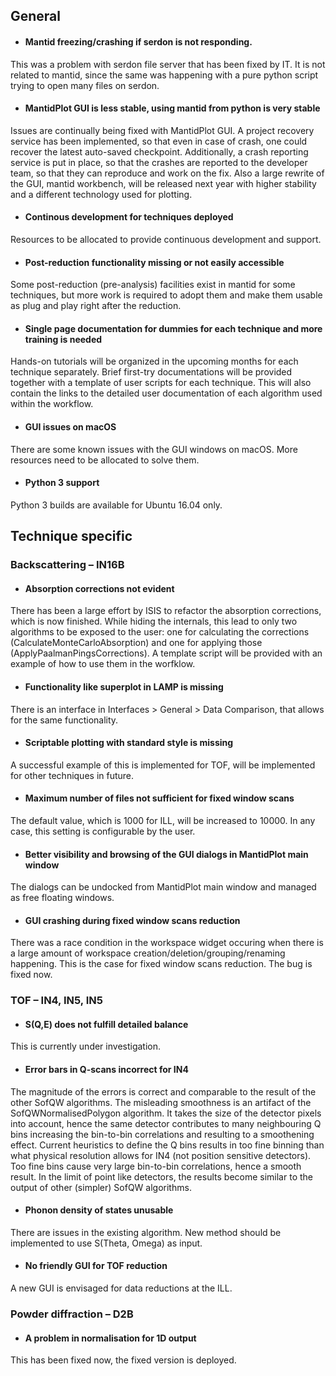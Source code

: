 
## General

* #### Mantid freezing/crashing if serdon is not responding.

This was a problem with serdon file server that has been fixed by IT. 
It is not related to mantid, since the same was happening with a pure python script trying to open many files on serdon. 

* #### MantidPlot GUI is less stable, using mantid from python is very stable

Issues are continually being fixed with MantidPlot GUI. A project recovery service has been implemented, so that even in case of crash, one could recover the latest auto-saved checkpoint. Additionally, a crash reporting service is put in place, so that the crashes are reported to the developer team, so that they can reproduce and work on the fix. Also a large rewrite of the GUI, mantid workbench, will be released next year with higher stability and a different technology used for plotting.

* #### Continous development for techniques deployed

Resources to be allocated to provide continuous development and support.

* #### Post-reduction functionality missing or not easily accessible

Some post-reduction (pre-analysis) facilities exist in mantid for some techniques, but more work is required to adopt them and make them usable as plug and play right after the reduction. 

* #### Single page documentation for dummies for each technique and more training is needed

Hands-on tutorials will be organized in the upcoming months for each technique separately. Brief first-try documentations will be provided together with a template of user scripts for each technique. This will also contain the links to the detailed user documentation of each algorithm used within the workflow. 

* #### GUI issues on macOS

There are some known issues with the GUI windows on macOS. More resources need to be allocated to solve them. 

* #### Python 3 support

Python 3 builds are available for Ubuntu 16.04 only.

## Technique specific

### Backscattering – IN16B

* #### Absorption corrections not evident

There has been a large effort by ISIS to refactor the absorption corrections, which is now finished. While hiding the internals, this lead to only two algorithms to be exposed to the user: one for calculating the corrections (CalculateMonteCarloAbsorption) and one for applying those (ApplyPaalmanPingsCorrections). A template script will be provided with an example of how to use them in the worfklow.

* #### Functionality like superplot in LAMP is missing

There is an interface in Interfaces > General > Data Comparison, that allows for the same functionality.

* #### Scriptable plotting with standard style is missing

A successful example of this is implemented for TOF, will be implemented for other techniques in future.

* #### Maximum number of files not sufficient for fixed window scans

The default value, which is 1000 for ILL, will be increased to 10000. In any case, this setting is configurable by the user.

* #### Better visibility and browsing of the GUI dialogs in MantidPlot main window

The dialogs can be undocked from MantidPlot main window and managed as free floating windows.

* #### GUI crashing during fixed window scans reduction

There was a race condition in the workspace widget occuring when there is a large amount of workspace creation/deletion/grouping/renaming happening. This is the case for fixed window scans reduction. The bug is fixed now.

### TOF – IN4, IN5, IN5

* #### S(Q,E) does not fulfill detailed balance

This is currently under investigation.

* #### Error bars in Q-scans incorrect for IN4

The magnitude of the errors is correct and comparable to the result of the other SofQW algorithms. The misleading smoothness is an artifact of the SofQWNormalisedPolygon algorithm. It takes the size of the detector pixels into account, hence the same detector contributes to many neighbouring Q bins increasing the bin-to-bin correlations and resulting to a smoothening effect. Current heuristics to define the Q bins results in too fine binning than what physical resolution allows for IN4 (not position sensitive detectors). Too fine bins cause very large bin-to-bin correlations, hence a smooth result. In the limit of point like detectors, the results become similar to the output of other (simpler) SofQW algorithms.

* #### Phonon density of states unusable

There are issues in the existing algorithm. New method should be implemented to use S(Theta, Omega) as input.

* #### No friendly GUI for TOF reduction

A new GUI is envisaged for data reductions at the ILL.

### Powder diffraction – D2B

* #### A problem in normalisation for 1D output

This has been fixed now, the fixed version is deployed.
